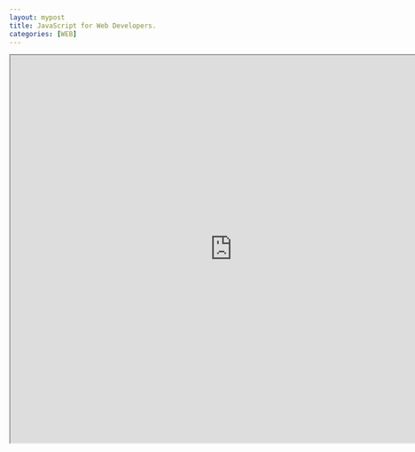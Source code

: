 ```yaml
---
layout: mypost
title: JavaScript for Web Developers.
categories: [WEB]
---
```



<iframe src="https://github.com/Deoncn/deoncn.github.io/blob/master/_pdf/Professional%20JavaScript%20for%20Web%20Developers.pdf" height="700px;" width="800px"></iframe>

